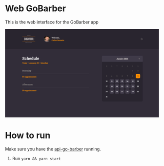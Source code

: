 # Web GoBarber

This is the web interface for the GoBarber app

![screen](screen.png)

# How to run
Make sure you have the [api-go-barber](https://www.github.com/cacpmw/api-go-barber) running.

1. Run `yarn && yarn start`